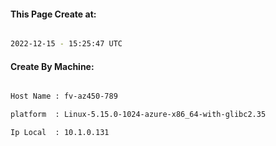 
   
#### This Page Create at:

```bash

2022-12-15 - 15:25:47 UTC

```

#### Create By Machine:

```bash

Host Name : fv-az450-789

platform  : Linux-5.15.0-1024-azure-x86_64-with-glibc2.35

Ip Local  : 10.1.0.131

```

